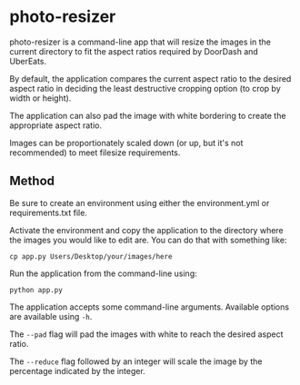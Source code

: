 # photo-resizer
photo-resizer is a command-line app that will resize the images in the current directory to fit the aspect ratios required by DoorDash and UberEats.

By default, the application compares the current aspect ratio to the desired aspect ratio in deciding the least destructive cropping option (to crop by width or height).

The application can also pad the image with white bordering to create the appropriate aspect ratio.

Images can be proportionately scaled down (or up, but it's not recommended) to meet filesize requirements.

## Method
Be sure to create an environment using either the environment.yml or requirements.txt file.

Activate the environment and copy the application to the directory where the images you would like to edit are. You can do that with something like:
~~~ commandline
cp app.py Users/Desktop/your/images/here
~~~

Run the application from the command-line using:
~~~ commandline
python app.py
~~~

The application accepts some command-line arguments. Available options are available using `-h`.

The `--pad` flag will pad the images with white to reach the desired aspect ratio.

The `--reduce` flag followed by an integer will scale the image by the percentage indicated by the integer.

